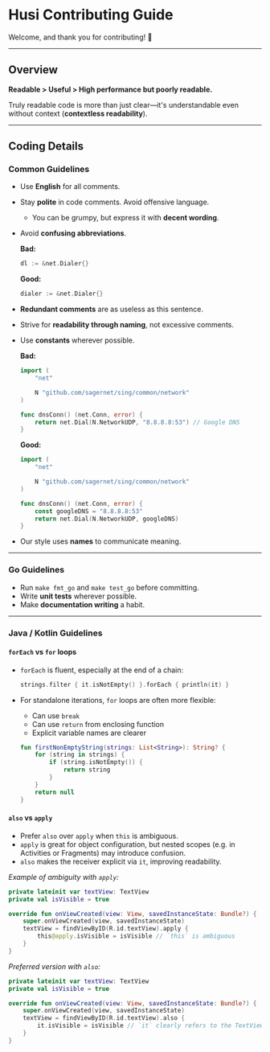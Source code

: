 # Husi Contributing Guide

Welcome, and thank you for contributing! 🎉

---

## Overview

**Readable > Useful > High performance but poorly readable.**

Truly readable code is more than just clear—it's understandable even without context (**contextless readability**).

---

## Coding Details

### Common Guidelines

* Use **English** for all comments.

* Stay **polite** in code comments. Avoid offensive language.

  * You can be grumpy, but express it with **decent wording**.

* Avoid **confusing abbreviations**.

  **Bad:**

  ```go
  dl := &net.Dialer{}
  ```

  **Good:**

  ```go
  dialer := &net.Dialer{}
  ```

* **Redundant comments** are as useless as this sentence.

* Strive for **readability through naming**, not excessive comments.

* Use **constants** wherever possible.

  **Bad:**

  ```go
  import (
      "net"

      N "github.com/sagernet/sing/common/network"
  )

  func dnsConn() (net.Conn, error) {
      return net.Dial(N.NetworkUDP, "8.8.8.8:53") // Google DNS
  }
  ```

  **Good:**

  ```go
  import (
      "net"

      N "github.com/sagernet/sing/common/network"
  )

  func dnsConn() (net.Conn, error) {
      const googleDNS = "8.8.8.8:53"
      return net.Dial(N.NetworkUDP, googleDNS)
  }
  ```

* Our style uses **names** to communicate meaning.

---

### Go Guidelines

* Run `make fmt_go` and `make test_go` before committing.
* Write **unit tests** wherever possible.
* Make **documentation writing** a habit.

---

### Java / Kotlin Guidelines

#### `forEach` vs `for` loops

* `forEach` is fluent, especially at the end of a chain:

  ```kotlin
  strings.filter { it.isNotEmpty() }.forEach { println(it) }
  ```

* For standalone iterations, `for` loops are often more flexible:

  * Can use `break`
  * Can use `return` from enclosing function
  * Explicit variable names are clearer

  ```kotlin
  fun firstNonEmptyString(strings: List<String>): String? {
      for (string in strings) {
          if (string.isNotEmpty()) {
              return string
          }
      }
      return null
  }
  ```

#### `also` vs `apply`

* Prefer `also` over `apply` when `this` is ambiguous.
* `apply` is great for object configuration, but nested scopes (e.g. in Activities or Fragments) may introduce confusion.
* `also` makes the receiver explicit via `it`, improving readability.

*Example of ambiguity with `apply`:*

```kotlin
private lateinit var textView: TextView
private val isVisible = true

override fun onViewCreated(view: View, savedInstanceState: Bundle?) {
    super.onViewCreated(view, savedInstanceState)
    textView = findViewByID(R.id.textView).apply {
        this@apply.isVisible = isVisible // `this` is ambiguous
    }
}
```

*Preferred version with `also`:*

```kotlin
private lateinit var textView: TextView
private val isVisible = true

override fun onViewCreated(view: View, savedInstanceState: Bundle?) {
    super.onViewCreated(view, savedInstanceState)
    textView = findViewByID(R.id.textView).also {
        it.isVisible = isVisible // `it` clearly refers to the TextView
    }
}
```
